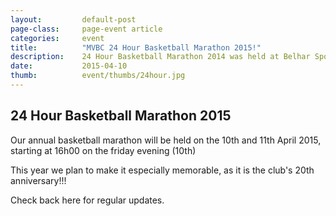 ```yaml
---
layout: 		default-post
page-class: 	page-event article
categories: 	event
title:  		"MVBC 24 Hour Basketball Marathon 2015!"
description:	24 Hour Basketball Marathon 2014 was held at Belhar Sports Complex.
date:   		2015-04-10
thumb: 			event/thumbs/24hour.jpg
---
```


<h2>24 Hour Basketball Marathon 2015</h2>

<p>Our annual basketball marathon will be held on the 10th and 11th April 2015, starting at 16h00 on the friday evening (10th)</p>
<p>This year we plan to make it especially memorable, as it is the club's 20th anniversary!!!</p>
<p>Check back here for regular updates.</p>